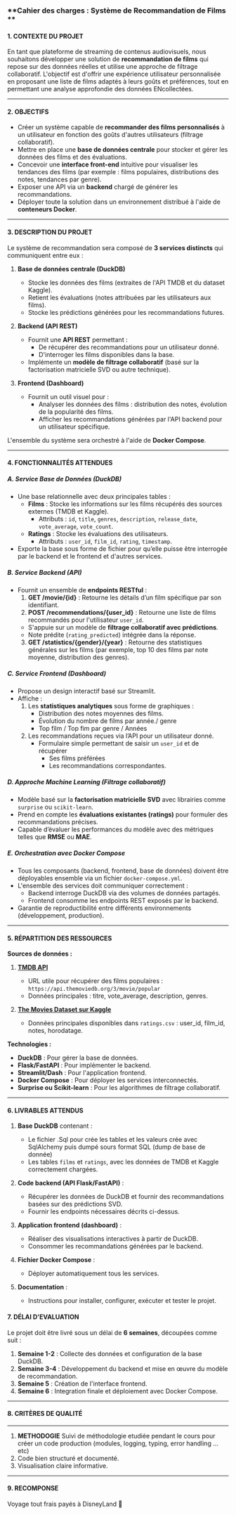### **Cahier des charges : Système de Recommandation de Films **



#### **1. CONTEXTE DU PROJET**

En tant que plateforme de streaming de contenus audiovisuels, nous souhaitons développer une solution de **recommandation de films** qui repose sur des données réelles et utilise une approche de filtrage collaboratif. L'objectif est d'offrir une expérience utilisateur personnalisée en proposant une liste de films adaptés à leurs goûts et préférences, tout en permettant une analyse approfondie des données ENcollectées.

---

#### **2. OBJECTIFS**

- Créer un système capable de **recommander des films personnalisés** à un utilisateur en fonction des goûts d'autres utilisateurs (filtrage collaboratif).
- Mettre en place une **base de données centrale** pour stocker et gérer les données des films et des évaluations.
- Concevoir une **interface front-end** intuitive pour visualiser les tendances des films (par exemple : films populaires, distributions des notes, tendances par genre).
- Exposer une API via un **backend** chargé de générer les recommandations.
- Déployer toute la solution dans un environnement distribué à l'aide de **conteneurs Docker**.

---

#### **3. DESCRIPTION DU PROJET**

Le système de recommandation sera composé de **3 services distincts** qui communiquent entre eux :

1. **Base de données centrale (DuckDB)**  
   - Stocke les données des films (extraites de l'API TMDB et du dataset Kaggle).
   - Retient les évaluations (notes attribuées par les utilisateurs aux films).
   - Stocke les prédictions générées pour les recommandations futures.

2. **Backend (API REST)**  
   - Fournit une **API REST** permettant :
	   - De récupérer des recommandations pour un utilisateur donné.
	   - D'interroger les films disponibles dans la base.
   - Implémente un **modèle de filtrage collaboratif** (basé sur la factorisation matricielle SVD ou autre technique).

3. **Frontend (Dashboard)**  
   - Fournit un outil visuel pour :
     - Analyser les données des films : distribution des notes, évolution de la popularité des films.
     - Afficher les recommandations générées par l'API backend pour un utilisateur spécifique.

L'ensemble du système sera orchestré à l'aide de **Docker Compose**. 

---

#### **4. FONCTIONNALITÉS ATTENDUES**

##### A. **Service Base de Données (DuckDB)**  
- Une base relationnelle avec deux principales tables :
  - **Films** : Stocke les informations sur les films récupérés des sources externes (TMDB et Kaggle).
    - Attributs : `id`, `title`, `genres`, `description`, `release_date`, `vote_average`, `vote_count`.
  - **Ratings** : Stocke les évaluations des utilisateurs.
    - Attributs : `user_id`, `film_id`, `rating`, `timestamp`.
- Exporte la base sous forme de fichier pour qu’elle puisse être interrogée par le backend et le frontend et d'autres services.

##### B. **Service Backend (API)**  
- Fournit un ensemble de **endpoints RESTful** :
  1. **GET /movie/{id}** : Retourne les détails d’un film spécifique par son identifiant.
  2. **POST /recommendations/{user_id}** : Retourne une liste de films recommandés pour l'utilisateur `user_id`.  
    - S'appuie sur un modèle de **filtrage collaboratif avec prédictions**.
    - Note prédite (`rating_predicted`) intégrée dans la réponse.
  3. **GET /statistics/{gender}/{year}** : Retourne des statistiques générales sur les films (par exemple, top 10 des films par note moyenne, distribution des genres).

##### C. **Service Frontend (Dashboard)**  
- Propose un design interactif basé sur Streamlit.
- Affiche :  
  1. Les **statistiques analytiques** sous forme de graphiques :
     - Distribution des notes moyennes des films.
     - Évolution du nombre de films par année./ genre
     - Top film / Top fim par genre / Années
  2. Les recommandations reçues via l’API pour un utilisateur donné.
     - Formulaire simple permettant de saisir un `user_id` et de récupérer 
     	- Ses films préférées
     	- Les recommandations correspondantes.

##### D. **Approche Machine Learning (Filtrage collaboratif)**  
- Modèle basé sur la **factorisation matricielle SVD** avec librairies comme `surprise` ou `scikit-learn`.
- Prend en compte les **évaluations existantes (ratings)** pour formuler des recommandations précises.
- Capable d’évaluer les performances du modèle avec des métriques telles que **RMSE** ou **MAE**.

##### E. **Orchestration avec Docker Compose**
- Tous les composants (backend, frontend, base de données) doivent être déployables ensemble via un fichier `docker-compose.yml`.
- L'ensemble des services doit communiquer correctement :
  - Backend interroge DuckDB via des volumes de données partagés.
  - Frontend consomme les endpoints REST exposés par le backend.
- Garantie de reproductibilité entre différents environnements (développement, production).

---

#### **5. RÉPARTITION DES RESSOURCES**

**Sources de données :**
1. **[TMDB API](https://developers.themoviedb.org/3/getting-started)**  
   - URL utile pour récupérer des films populaires :  
     `https://api.themoviedb.org/3/movie/popular`
   - Données principales : titre, vote_average, description, genres.

2. **[The Movies Dataset sur Kaggle](https://www.kaggle.com/rounakbanik/the-movies-dataset)**  
   - Données principales disponibles dans `ratings.csv` : user_id, film_id, notes, horodatage.

**Technologies :**
- **DuckDB** : Pour gérer la base de données.
- **Flask/FastAPI** : Pour implémenter le backend.
- **Streamlit/Dash** : Pour l'application frontend.
- **Docker Compose** : Pour déployer les services interconnectés.
- **Surprise ou Scikit-learn** : Pour les algorithmes de filtrage collaboratif.

---

#### **6. LIVRABLES ATTENDUS**

1. **Base DuckDB** contenant :
   - Le fichier .Sql pour crée les tables et les valeurs crée avec SqlAlchemy puis dumpé sours format SQL (dump de base de donnée)
   -  Les tables `films` et `ratings`, avec les données de TMDB et Kaggle correctement chargées.

2. **Code backend (API Flask/FastAPI)** :
   - Récupérer les données de DuckDB et fournir des recommandations basées sur des prédictions SVD.
   - Fournir les endpoints nécessaires décrits ci-dessus.

3. **Application frontend (dashboard)** :
   - Réaliser des visualisations interactives à partir de DuckDB.
   - Consommer les recommandations générées par le backend.

4. **Fichier Docker Compose** :
   - Déployer automatiquement tous les services.

5. **Documentation** :
   - Instructions pour installer, configurer, exécuter et tester le projet.



#### **7. DÉLAI D'EVALUATION**

Le projet doit être livré sous un délai de **6 semaines**, découpées comme suit :
1. **Semaine 1-2** : Collecte des données et configuration de la base DuckDB.
2. **Semaine 3-4** : Développement du backend et mise en œuvre du modèle de recommandation.
3. **Semaine 5** : Création de l'interface frontend.
4. **Semaine 6** : Integration finale et déploiement avec Docker Compose.

---

#### **8. CRITÈRES DE QUALITÉ**

---

1. **METHODOGIE** Suivi de méthodologie etudiée pendant le cours pour créer un code production (modules, logging, typing, error handling ... etc)
2. Code bien structuré et documenté.
3. Visualisation claire informative.

--- 

#### **9. RECOMPONSE**

Voyage tout frais payés à DisneyLand 🤥